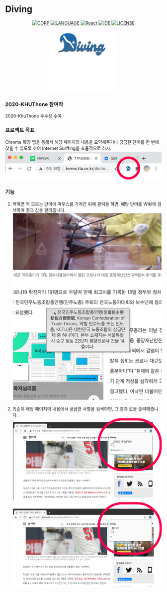 # Diving

<div align="center">

  [![CORP](https://img.shields.io/badge/KHU-KHUTHON-orange)](http://swedu.khu.ac.kr/html_2018/)
  [![LANGUAGE](https://img.shields.io/badge/javascript-ES6-yellowgreen)](https://www.javascript.com/)
  [![React](https://img.shields.io/badge/React-16.8.6-ff69b4)](https://reactjs.org/)
  [![IDE](https://img.shields.io/badge/IDE-VSCode-green)](https://visualstudio.microsoft.com/vs/)
  [![LICENSE](https://img.shields.io/badge/License-MIT-blueviolet)](https://ko.wikipedia.org/wiki/MIT_%ED%97%88%EA%B0%80%EC%84%9C)

</div>

<p align="center">
  <img height="200" src="/img/logo.png" />
</p>

### 2020-KHUThone 참여작

2020-KhuThone 우수상 수여


### 프로젝트 목표

Chrome 확장 앱을 통해서 해당 페이지의 내용을 요약해주거나 궁금한 단어를 한 번에 찾을 수 있도록 하여 Internet Surffing을 효율적으로 하자.
![chrome extention](/img/capture1.png)
 

### 기능
  1. 척하면 척
    모르는 단어에 마우스를 가져간 뒤에 클릭을 하면, 해당 단어를 Wiki에 검색하여 결과 값을 알려줍니다.
    ![capture](/img/capture2.png)
  
  
  2. 똑순이
    해당 페이지의 내용에서 궁금한 사항을 검색하면, 그 결과 값을 출력해줍니다.
    ![capture](/img/capture3.png)
    ![capture](/img/capture4.png)
